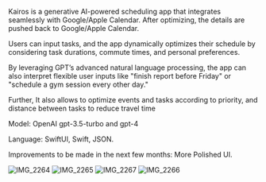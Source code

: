 Kairos is a generative AI-powered scheduling app that integrates seamlessly with Google/Apple
Calendar. After optimizing, the details are pushed back to Google/Apple Calendar.

Users can input tasks, and the app dynamically optimizes their schedule by
considering task durations, commute times, and personal preferences. 

By leveraging GPT’s advanced natural language processing, the app can also interpret flexible user inputs like "finish
report before Friday" or "schedule a gym session every other day."

Further, It also allows to optimize events and tasks according to priority, and distance between tasks to reduce travel time

Model: OpenAI gpt-3.5-turbo and gpt-4

Language: SwiftUI, Swift, JSON.

Improvements to be made in the next few months: More Polished UI.


![IMG_2264](https://github.com/user-attachments/assets/8e3928da-10f2-4afd-8495-e43da7e00488)
![IMG_2265](https://github.com/user-attachments/assets/679d5dfd-e788-46c1-b188-2ae6fc90b9f8)
![IMG_2267](https://github.com/user-attachments/assets/79bdecb8-a23c-4ee0-8be2-1dc67c1732c8)
![IMG_2266](https://github.com/user-attachments/assets/aa48a4a5-9045-4d4c-be35-f125efcc6b85)

